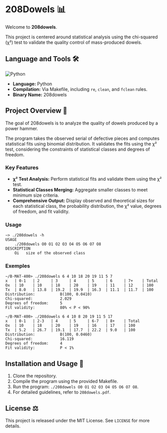 # 208Dowels 📊

Welcome to **208dowels**.

This project is centered around statistical analysis using the chi-squared (χ²) test to validate the quality control of mass-produced dowels.

## Language and Tools 🛠️

![Python](https://img.shields.io/badge/Python-3776AB?style=for-the-badge&logo=python&logoColor=white)

- **Language:** Python
- **Compilation:** Via Makefile, including `re`, `clean`, and `fclean` rules.
- **Binary Name:** 208dowels

## Project Overview 🔎

The goal of 208dowels is to analyze the quality of dowels produced by a power hammer.

The program takes the observed serial of defective pieces and computes statistical fits using binomial distribution. It validates the fits using the χ² test, considering the constraints of statistical classes and degrees of freedom.

### Key Features

- **χ² Test Analysis:** Perform statistical fits and validate them using the χ² test.
- **Statistical Classes Merging:** Aggregate smaller classes to meet minimum size criteria.
- **Comprehensive Output:** Display observed and theoretical sizes for each statistical class, the probability distribution, the χ² value, degrees of freedom, and fit validity.

### Usage

```
∼> ./208dowels -h
USAGE
    ./208dowels O0 O1 O2 O3 O4 O5 O6 O7 O8
DESCRIPTION
    Oi   size of the observed class
```

### Exemples

```
∼/B-MAT-400> ./208dowels 6 4 10 18 20 19 11 5 7
x   | 0-1   | 2     | 3     | 4     | 5     | 6     | 7+    | Total
Ox  | 10    | 10    | 18    | 20    | 19    | 11    | 12    | 100
Tx  | 8.0   | 13.8  | 19.2  | 19.9  | 16.3  | 11.1  | 11.7  | 100
Distribution:           B(100, 0.0410)
Chi-squared:            2.029
Degrees of freedom:     5
Fit validity:           80% < P < 90%

∼/B-MAT-400> ./208dowels 6 4 10 8 20 19 11 5 17
x   | 0-1   | 2-3   | 4     | 5     | 6-7   | 8+    | Total
Ox  | 10    | 18    | 20    | 19    | 16    | 17    | 100
Tx  | 5.2   | 26.7  | 19.1  | 17.7  | 22.2  | 9.0   | 100
Distribution:           B(100, 0.0460)
Chi-squared:            16.119
Degrees of freedom:     4
Fit validity:           P < 1%
```

## Installation and Usage 💾

1. Clone the repository.
2. Compile the program using the provided Makefile.
3. Run the program: `./208dowels O0 O1 O2 O3 O4 O5 O6 O7 O8`.
4. For detailed guidelines, refer to `208dowels.pdf`.

## License ⚖️

This project is released under the MIT License. See `LICENSE` for more details.
